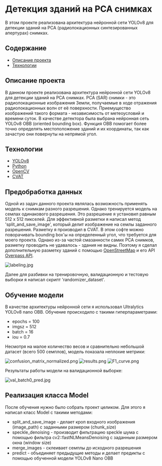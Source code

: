 # Детекция зданий на РСА снимках
В этом проекте реализована архитектура нейронной сети YOLOv8 для детекции зданий на РСА (радиолокационных синтезированных апертурах) снимках.

## Содержание
- [Описание проекта](#описаниепроекта)
- [Технологии](#технологии)

## Описание проекта
В данном проекте реализована архитектура нейронной сети YOLOv8 для детекции зданий на РСА снимках. РСА (SAR) снимки - это радиолокационные изображения Земли, получаемые в ходе отражения радиолокационных волн от её поверхности. Приемущество изображений такого формата - независимость от метеоусловий и времени суток. 
В качестве детектора была выбрана нейронная сеть YOLOv8 OBB (oriented bounding box). Функция OBB помогает более точно определять местоположение зданий и их координаты, так как зачастую они повернуты на непрямой угол.

## Технологии
- [YOLOv8](https://docs.ultralytics.com/)
- [Python](https://www.python.org/)
- [OpenCV](https://opencv.org/)
- [CVAT](https://www.cvat.ai/)

## Предобработка данных
Одной из задач данного проекта являлась возможность применять модель к снимкам разного разрешения. Однако тренируется модель на семлах одинакового разрешения. Это разрешение я установил равным 512 x 512 пикселей.
Для эффективной разметки я написал метод 'split_and_save_image', который делит изображение на семлы заданного разрешения. Разметку я производил в CVAT. В этом софте можно поворачивать bounding box'ы на определенный угол, что требуется для моего проекта.
Однако из-за частой смазанности самих РСА снимков, разметку проводить не удавалось - здания не видны. Поэтому я сделал дополнительную разметку зданий с помощью [OpenStreetMap](https://www.openstreetmap.org/#map=13/-33.4377/-70.7966&layers=N) и его API [Overpass API](https://overpass-turbo.eu/).

![labeling.jpg](https://github.com/Shkraboom/SAR-Buildings-Detection/blob/main/data/labeling.jpg)

Далее для разбивки на тренировочную, валидационную и тестовую выборки я написал скрипт 'randomizer_dataset'.

## Обучение модели
В качестве архитектуры нейронной сети я использовал Ultralytics YOLOv8 nano OBB. Обучение происходило с такими гиперпараметрами:
- epochs = 100
- imgsz = 512
- batch = 16
- iou = 0.7

Несмотря на малое количество весов и сравнительно небольшой датасет (всего 500 семплов), модель показала неплохие метрики: 

![confusion_matrix_normalized.png](https://github.com/Shkraboom/SAR-Buildings-Detection/blob/main/data/train64_base/confusion_matrix_normalized.png)
![results.png](https://github.com/Shkraboom/SAR-Buildings-Detection/blob/main/data/train64_base/results.png)
![F1_curve.png](https://github.com/Shkraboom/SAR-Buildings-Detection/blob/main/data/train64_base/F1_curve.png)

Результаты работы модели на валидационной выборке:

![val_batch0_pred.jpg](https://github.com/Shkraboom/SAR-Buildings-Detection/blob/main/data/train64_base/val_batch0_pred.jpg)

## Реализация класса Model
После обучения нужно было собрать проект целиком. Для этого я написал класс Model с такими методами:
- split_and_save_image - делает кроп входного изображения (image_path) с заданными размером (chunk_size)
- speckle_denoising - производит фильтрацию speckle шума с помощью фильтра cv2::fastNLMeansDenoising с заданным размером окна (window size)
- merge_images - склеивает семплы до исходного разрешения
- predict - объединяет предыдущие методы и делает предикты с помощью обученной модели YOLOv8 Nano OBB